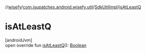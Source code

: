 //[wisefy](../../../index.md)/[com.isupatches.android.wisefy.util](../index.md)/[SdkUtilImpl](index.md)/[isAtLeastQ](is-at-least-q.md)

# isAtLeastQ

[androidJvm]\
open override fun [isAtLeastQ](is-at-least-q.md)(): [Boolean](https://kotlinlang.org/api/latest/jvm/stdlib/kotlin/-boolean/index.html)
